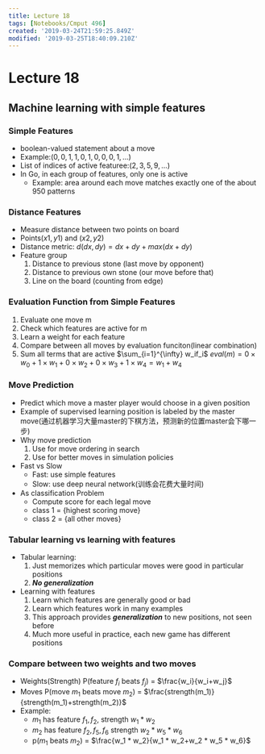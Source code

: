 ```yaml
---
title: Lecture 18
tags: [Notebooks/Cmput 496]
created: '2019-03-24T21:59:25.849Z'
modified: '2019-03-25T18:40:09.210Z'
---
```


# Lecture 18
## Machine learning with simple features
### Simple Features
  * boolean-valued statement about a move
  * Example:$(0,0,1,1,0,1,0,0,0,1,...)$
  * List of indices of active featuree:$(2, 3, 5, 9,...)$
  * In Go, in each group of features, only one is active
    * Example: area around each move matches exactly one of the about 950 patterns

### Distance Features
  * Measure distance between two points on board
  * Points$(x1,y1)$ and $(x2,y2)$
  * Distance metric: $d(dx,dy) = dx+dy+max(dx+dy)$
  * Feature group
    1. Distance to previous stone (last move by opponent)
    2. Distance to previous own stone (our move before that)
    3. Line on the board (counting from edge)

### Evaluation Function from Simple Features
  1. Evaluate one move m
  2. Check which features are active for m
  3. Learn a weight for each feature
  4. Compare between all moves by evaluation funciton(linear combination)
  5. Sum all terms that are active
  $\sum_{i=1}^{\infty} w_if_i$
  $eval(m) =  0 × w_0 + 1 × w_1 + 0 × w_2 + 0 × w_3 + 1 × w_4 = w_1 + w_4$


### Move Prediction
  * Predict which move a master player would choose in a given position
  * Example of supervised learning position is labeled by the master move(通过机器学习大量master的下棋方法，预测新的位置master会下哪一步)
  * Why move prediction
    1. Use for move ordering in search
    2. Use for better moves in simulation policies
  * Fast vs Slow 
    * Fast: use simple features
    * Slow: use deep neural network(训练会花费大量时间)
  * As classification Problem
    * Compute score for each legal move
    * class 1 = {highest scoring move}
    * class 2 = {all other moves}

### Tabular learning vs learning with features
  * Tabular learning:
    1. Just memorizes which particular moves were good in particular positions
    2. **_No generalization_**
  * Learning with features
    1. Learn which features are generally good or bad
    2. Learn which features work in many examples
    3. This approach provides **_generalization_** to new positions, not seen before
    4. Much more useful in practice, each new game has different positions

### Compare between two weights and two moves
  * Weights(Strength)
  P(feature $f_i$ beats $f_j$) = $\frac{w_i}{w_i+w_j}$
  * Moves
  P(move $m_1$ beats move $m_2$) = $\frac{strength(m_1)}{strength(m_1)+strength(m_2)}$
  * Example:
    * $m_1$ has feature $f_1,f_2,$ strength $w_1 * w_2$
    * $m_2$ has feature $f_2,f_5,f_6$ strength $w_2 * w_5*w_6$
    * p($m_1$ beats $m_2$) = $\frac{w_1 * w_2}{w_1 * w_2+w_2 * w_5 * w_6}$

